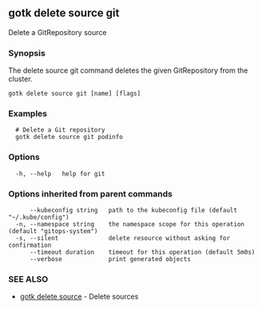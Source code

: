## gotk delete source git

Delete a GitRepository source

### Synopsis

The delete source git command deletes the given GitRepository from the cluster.

```
gotk delete source git [name] [flags]
```

### Examples

```
  # Delete a Git repository
  gotk delete source git podinfo

```

### Options

```
  -h, --help   help for git
```

### Options inherited from parent commands

```
      --kubeconfig string   path to the kubeconfig file (default "~/.kube/config")
  -n, --namespace string    the namespace scope for this operation (default "gitops-system")
  -s, --silent              delete resource without asking for confirmation
      --timeout duration    timeout for this operation (default 5m0s)
      --verbose             print generated objects
```

### SEE ALSO

* [gotk delete source](gotk_delete_source.md)	 - Delete sources

